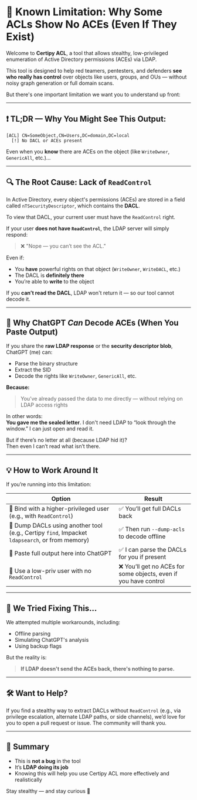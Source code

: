 # 🧠 Known Limitation: Why Some ACLs Show No ACEs (Even If They Exist)

Welcome to **Certipy ACL**, a tool that allows stealthy, low-privileged enumeration of Active Directory permissions (ACEs) via LDAP.

This tool is designed to help red teamers, pentesters, and defenders **see who really has control** over objects like users, groups, and OUs — without noisy graph generation or full domain scans.

But there's one important limitation we want you to understand up front:

---

## ❗ TL;DR — Why You Might See This Output:

```text
[ACL] CN=SomeObject,CN=Users,DC=domain,DC=local
  [!] No DACL or ACEs present
```

Even when you **know** there are ACEs on the object (like `WriteOwner`, `GenericAll`, etc.)...

---

## 🔍 The Root Cause: Lack of `ReadControl`

In Active Directory, every object's permissions (ACEs) are stored in a field called `nTSecurityDescriptor`, which contains the **DACL**.

To view that DACL, your current user must have the `ReadControl` right.

If your user **does not have `ReadControl`**, the LDAP server will simply respond:
> ❌ "Nope — you can’t see the ACL."

Even if:
- You **have** powerful rights on that object (`WriteOwner`, `WriteDACL`, etc.)
- The DACL is **definitely there**
- You’re able to **write** to the object

If you **can’t read the DACL**, LDAP won't return it — so our tool cannot decode it.

---

## 🧠 Why ChatGPT *Can* Decode ACEs (When You Paste Output)

If you share the **raw LDAP response** or the **security descriptor blob**, ChatGPT (me) can:
- Parse the binary structure
- Extract the SID
- Decode the rights like `WriteOwner`, `GenericAll`, etc.

**Because:**  
> You’ve already passed the data to me directly — without relying on LDAP access rights

In other words:  
**You gave me the sealed letter**. I don't need LDAP to “look through the window.” I can just open and read it.

But if there’s no letter at all (because LDAP hid it)?  
Then even I can’t read what isn’t there.

---

## 💡 How to Work Around It

If you’re running into this limitation:

| Option | Result |
|--------|--------|
| 🔐 Bind with a higher-privileged user (e.g., with `ReadControl`) | ✅ You’ll get full DACLs back |
| 🧰 Dump DACLs using another tool (e.g., Certipy `find`, Impacket `ldapsearch`, or from memory) | ✅ Then run `--dump-acls` to decode offline |
| 🤖 Paste full output here into ChatGPT | ✅ I can parse the DACLs for you if present |
| 👤 Use a low-priv user with no `ReadControl` | ❌ You’ll get no ACEs for some objects, even if you have control |

---

## 🔬 We Tried Fixing This…

We attempted multiple workarounds, including:
- Offline parsing
- Simulating ChatGPT's analysis
- Using backup flags

But the reality is:  
> **If LDAP doesn't send the ACEs back, there's nothing to parse.**

---

## 🛠 Want to Help?

If you find a stealthy way to extract DACLs without `ReadControl` (e.g., via privilege escalation, alternate LDAP paths, or side channels), we’d love for you to open a pull request or issue. The community will thank you.

---

## 💬 Summary

- This is **not a bug** in the tool
- It’s **LDAP doing its job**
- Knowing this will help you use Certipy ACL more effectively and realistically

Stay stealthy — and stay curious 🔎

